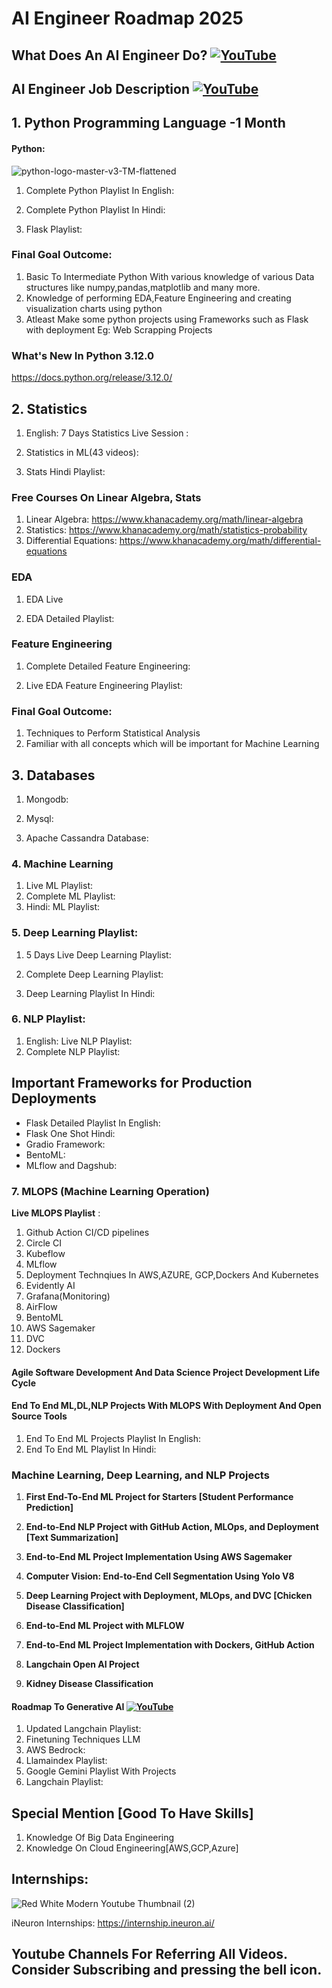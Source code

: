 # AI Engineer Roadmap 2025

## What Does An AI Engineer Do? [![YouTube](https://img.shields.io/badge/YouTube-Video-red)](https://www.youtube.com/watch?v=y8qRq9PMCh8)

## AI Engineer Job Description [![YouTube](https://img.shields.io/badge/documentation-link-green)](https://www.linkedin.com/jobs/view/3860957225/)

## 1. Python Programming Language -1 Month
#### Python:
![python-logo-master-v3-TM-flattened](https://user-images.githubusercontent.com/20041231/211717885-0b1e049b-f5b3-457d-ba7a-9345ec3aa39c.png)

1. Complete Python Playlist In English: 

2. Complete Python Playlist In Hindi: 
3. Flask Playlist:   

### Final Goal Outcome:
1. Basic To Intermediate Python With various knowledge of various Data structures like numpy,pandas,matplotlib and many more.
2. Knowledge of performing EDA,Feature Engineering and creating visualization charts using python 
3. Atleast Make some python projects using Frameworks such as Flask with deployment Eg: Web Scrapping Projects  

### What's New In Python 3.12.0
https://docs.python.org/release/3.12.0/

## 2. Statistics


1. English: 7 Days Statistics Live Session : 

2. Statistics in ML(43 videos):

3. Stats Hindi Playlist: 
### Free Courses On Linear Algebra, Stats
1. Linear Algebra: https://www.khanacademy.org/math/linear-algebra
2. Statistics: https://www.khanacademy.org/math/statistics-probability
3. Differential Equations: https://www.khanacademy.org/math/differential-equations

### EDA
1. EDA Live 

2. EDA Detailed Playlist:

### Feature Engineering

1. Complete Detailed Feature Engineering: 

2. Live EDA Feature Engineering Playlist:

### Final Goal Outcome: 
1. Techniques to Perform Statistical Analysis
2. Familiar with all concepts which will be important for Machine Learning

## 3. Databases
1. Mongodb:

2. Mysql:
3. Apache Cassandra Database:

### 4. Machine Learning
1. Live ML Playlist:
2. Complete ML Playlist:
3. Hindi: ML Playlist: 

### 5. Deep Learning Playlist:
1. 5 Days Live Deep Learning Playlist:

2. Complete Deep Learning Playlist:
3. Deep Learning Playlist In Hindi:
### 6. NLP Playlist:
1. English: Live NLP Playlist:
2. Complete NLP Playlist: 
## Important Frameworks for Production Deployments

- Flask Detailed Playlist In English:
- Flask One Shot Hindi:
- Gradio Framework: 
- BentoML: 
- MLflow and Dagshub:


### 7. MLOPS (Machine Learning Operation)


**Live MLOPS Playlist** :
1. Github Action CI/CD pipelines
2. Circle CI
3. Kubeflow
4. MLflow
5. Deployment Technqiues In AWS,AZURE, GCP,Dockers And Kubernetes 
6. Evidently AI
7. Grafana(Monitoring)
8. AirFlow 
9. BentoML 
10. AWS Sagemaker 
11. DVC
12. Dockers 

#### Agile Software Development And Data Science Project Development Life Cycle 
#### End To End ML,DL,NLP Projects With MLOPS With Deployment And Open Source Tools
1. End To End ML Projects Playlist In English:
2. End To End ML Playlist In Hindi:

### Machine Learning, Deep Learning, and NLP Projects

1. **First End-To-End ML Project for Starters [Student Performance Prediction]** 

2. **End-to-End NLP Project with GitHub Action, MLOps, and Deployment [Text Summarization]** 

3. **End-to-End ML Project Implementation Using AWS Sagemaker**

4. **Computer Vision: End-to-End Cell Segmentation Using Yolo V8**
    
5. **Deep Learning Project with Deployment, MLOps, and DVC [Chicken Disease Classification]** 

6. **End-to-End ML Project with MLFLOW**

7. **End-to-End ML Project Implementation with Dockers, GitHub Action**
8. **Langchain Open AI Project**
9. **Kidney Disease Classification** 


#### Roadmap To Generative AI [![YouTube](https://img.shields.io/badge/YouTube-Video-green)](https://www.youtube.com/watch?v=nCglvjJkU8A)

1. Updated Langchain Playlist:
2. Finetuning Techniques LLM
3. AWS Bedrock:
4. Llamaindex Playlist:
5. Google Gemini Playlist With Projects
6. Langchain Playlist:

## Special Mention [Good To Have Skills]
1. Knowledge Of Big Data Engineering
2. Knowledge On Cloud Engineering[AWS,GCP,Azure]

## Internships:
![Red White Modern Youtube Thumbnail (2)](https://user-images.githubusercontent.com/20041231/211718275-abc43b47-b53d-40d7-a93c-24aceaa6bec8.jpg)

iNeuron Internships: https://internship.ineuron.ai/



## Youtube Channels For Referring All Videos. Consider Subscribing and pressing the bell icon.




